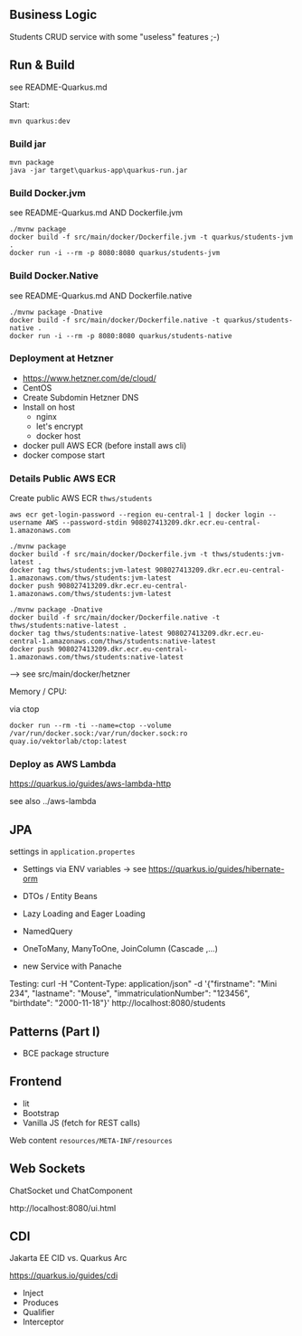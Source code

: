 ## Business Logic

Students CRUD service with some "useless" features ;-)

## Run & Build

see README-Quarkus.md

Start:

    mvn quarkus:dev

### Build jar

    mvn package
    java -jar target\quarkus-app\quarkus-run.jar

### Build Docker.jvm

see README-Quarkus.md AND Dockerfile.jvm

    ./mvnw package
    docker build -f src/main/docker/Dockerfile.jvm -t quarkus/students-jvm .
    docker run -i --rm -p 8080:8080 quarkus/students-jvm

### Build Docker.Native

see README-Quarkus.md AND Dockerfile.native

    ./mvnw package -Dnative
    docker build -f src/main/docker/Dockerfile.native -t quarkus/students-native .
    docker run -i --rm -p 8080:8080 quarkus/students-native

### Deployment at Hetzner

- https://www.hetzner.com/de/cloud/
- CentOS
- Create Subdomin Hetzner DNS
- Install on host
  - nginx
  - let's encrypt
  - docker host
- docker pull AWS ECR (before install aws cli)
- docker compose start

### Details Public AWS ECR

Create public AWS ECR `thws/students`

    aws ecr get-login-password --region eu-central-1 | docker login --username AWS --password-stdin 908027413209.dkr.ecr.eu-central-1.amazonaws.com

    ./mvnw package
    docker build -f src/main/docker/Dockerfile.jvm -t thws/students:jvm-latest .
    docker tag thws/students:jvm-latest 908027413209.dkr.ecr.eu-central-1.amazonaws.com/thws/students:jvm-latest
    docker push 908027413209.dkr.ecr.eu-central-1.amazonaws.com/thws/students:jvm-latest

    ./mvnw package -Dnative
    docker build -f src/main/docker/Dockerfile.native -t thws/students:native-latest .
    docker tag thws/students:native-latest 908027413209.dkr.ecr.eu-central-1.amazonaws.com/thws/students:native-latest
    docker push 908027413209.dkr.ecr.eu-central-1.amazonaws.com/thws/students:native-latest

--> see src/main/docker/hetzner

Memory / CPU:

via ctop

    docker run --rm -ti --name=ctop --volume /var/run/docker.sock:/var/run/docker.sock:ro quay.io/vektorlab/ctop:latest

### Deploy as AWS Lambda

https://quarkus.io/guides/aws-lambda-http

see also ../aws-lambda

## JPA

settings in `application.propertes`

- Settings via ENV variables -> see https://quarkus.io/guides/hibernate-orm
- DTOs / Entity Beans
- Lazy Loading and Eager Loading
- NamedQuery
- OneToMany, ManyToOne, JoinColumn (Cascade ,...)

- new Service with Panache

Testing: curl -H "Content-Type: application/json" -d '{"firstname": "Mini 234",
"lastname": "Mouse", "immatriculationNumber": "123456", "birthdate": "2000-11-18"}' http://localhost:8080/students

## Patterns (Part I)

- BCE package structure

## Frontend

- lit
- Bootstrap
- Vanilla JS (fetch for REST calls)

Web content `resources/META-INF/resources`

## Web Sockets

ChatSocket und ChatComponent

http://localhost:8080/ui.html

## CDI

Jakarta EE CID vs. Quarkus Arc

https://quarkus.io/guides/cdi

- Inject
- Produces
- Qualifier
- Interceptor
